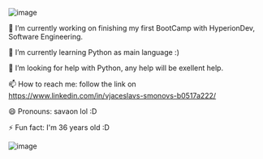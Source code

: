![image](https://github.com/savaon/savaon/assets/129174500/4a874ec2-84d7-4c0d-8096-aca09e40df16)

🔭 I’m currently working on finishing my first BootCamp with HyperionDev, Software Engineering.

🌱 I’m currently learning Python as main language :) 

🤔 I’m looking for help with Python, any help will be exellent help.

📫 How to reach me: follow the link on https://www.linkedin.com/in/vjaceslavs-smonovs-b0517a222/

😄 Pronouns: savaon lol :D 

⚡ Fun fact: I'm 36 years old :D

![image](https://github.com/savaon/savaon/assets/129174500/53b609da-b4f3-4964-80b8-48d05a9c4e0e)
